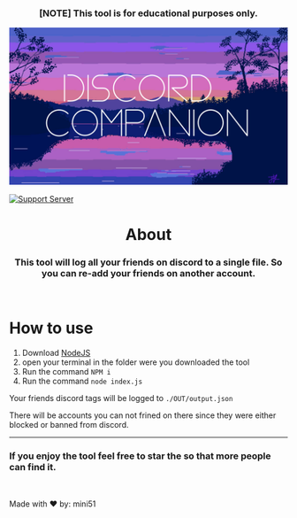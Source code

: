 <center><h3>[NOTE] This tool is for educational purposes only.</h3></center>

![Logo](./Assets/cover.png)

[![Support Server](https://img.shields.io/discord/934229274003664906.svg?color=7289da&label=Horizon-Discord&logo=discord&style=flat-square)](https://discord.gg/fkg9pbP42V)


<h1 align="center">About</h1>

<h3 align="center">This tool will log all your friends on discord to a single file. So you can re-add your friends on another account.</h3>
<br>

# How to use 
1. Download [NodeJS](https://nodejs.org/en/)
2. open  your terminal in the folder were you downloaded the tool
3. Run the command  `NPM i` 
4. Run the command `node index.js`

Your friends discord tags will be logged to `./OUT/output.json`

There will be accounts you can not frined on there since they were either blocked or banned from discord. 
<hr>

<h3>If you enjoy the tool feel free to star the so that more people can find it.</h3>

<br>


Made with ❤️ by:  mini51
